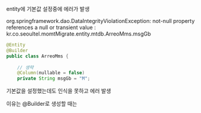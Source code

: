 entity에 기본값 설정중에 에러가 발생

org.springframework.dao.DataIntegrityViolationException: not-null property references a null or transient value : kr.co.seoultel.momtMigrate.entity.mtdb.ArreoMms.msgGb

```java
@Entity
@Builder
public class ArreoMms {
 
	// 생략
	@Column(nullable = false)
    private String msgGb = "M";

```

기본값을 설정했는데도 인식을 못하고 에러 발생

이유는 @Builder로 생성할 때는 